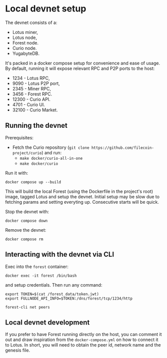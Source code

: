 # Local devnet setup

The devnet consists of a:

- Lotus miner,
- Lotus node,
- Forest node.
- Curio node.
- YugabyteDB.

It's packed in a docker compose setup for convenience and ease of usage. By
default, running it will expose relevant RPC and P2P ports to the host:

- 1234 - Lotus RPC,
- 9090 - Lotus P2P port,
- 2345 - Miner RPC,
- 3456 - Forest RPC.
- 12300 - Curio API.
- 4701 - Curio UI.
- 32100 - Curio Market.

## Running the devnet

Prerequisites:
- Fetch the Curio repository (`git clone https://github.com/filecoin-project/curio`) and run:
  - `make docker/curio-all-in-one`
  - `make docker/curio`

Run it with:

```shell
docker compose up --build
```

This will build the local Forest (using the Dockerfile in the project's root)
image, tagged Lotus and setup the devnet. Initial setup may be slow due to
fetching params and setting everyting up. Consecutive starts will be quick.

Stop the devnet with:

```shell
docker compose down
```

Remove the devnet:

```shell
docker compose rm
```

## Interacting with the devnet via CLI

Exec into the `forest` container:

```shell
docker exec -it forest /bin/bash
```

and setup credentials. Then run any command:

```shell
export TOKEN=$(cat /forest_data/token.jwt)
export FULLNODE_API_INFO=$TOKEN:/dns/forest/tcp/1234/http

forest-cli net peers
```

## Local devnet development

If you prefer to have Forest running directly on the host, you can comment it
out and draw inspiration from the `docker-compose.yml` on how to connect it to
Lotus. In short, you will need to obtain the peer id, network name and the
genesis file.
